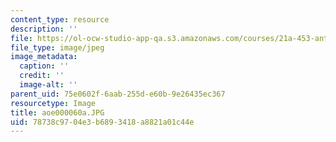 ```yaml
---
content_type: resource
description: ''
file: https://ol-ocw-studio-app-qa.s3.amazonaws.com/courses/21a-453-anthropology-of-the-middle-east-spring-2004/78738c9704e3b6893418a8821a01c44e_aoe000060a.JPG
file_type: image/jpeg
image_metadata:
  caption: ''
  credit: ''
  image-alt: ''
parent_uid: 75e0602f-6aab-255d-e60b-9e26435ec367
resourcetype: Image
title: aoe000060a.JPG
uid: 78738c97-04e3-b689-3418-a8821a01c44e
---
```


